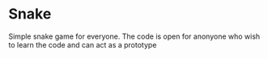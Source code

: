 # Snake
 Simple snake game for everyone. The code is open for anonyone who wish to learn the code and can act as a prototype
